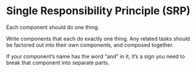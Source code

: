 # Single Responsibility Principle (SRP)

Each component should do one thing.

Write components that each do exactly one thing. Any related tasks should be factored out into their own components, and composed together.

If your component’s name has the word “and” in it, it’s a sign you need to break that component into separate parts.
